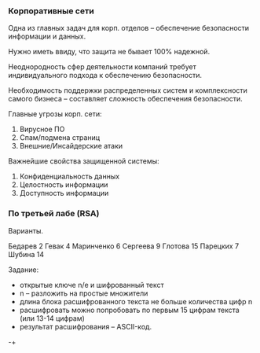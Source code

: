 
### Корпоративные сети

Одна из главных задач для корп. отделов – обеспечение безопасности информации и данных.

Нужно иметь ввиду, что защита не бывает 100% надежной.

Неоднородность сфер деятельности компаний требует индивидуального подхода к обеспечению безопасности.

Необходимость поддержки распределенных систем и комплексности самого бизнеса – составляет сложность обеспечения безопасности.

Главные угрозы корп. сети:

1. Вирусное ПО
2. Спам/подмена страниц
3. Внешние/Инсайдерские атаки

Важнейшие свойства защищенной системы:

1. Конфиденциальность данных
2. Целостность информации
3. Доступность информации

### По третьей лабе (RSA)

Варианты.

Бедарев 2
Гевак 4
Маринченко 6
Сергеева 9
Глотова 15
Парецких 7
Шубина 14

Задание:
- открытые ключе n/e и шифрованный текст
- n – разложить на простые множители
- длина блока расшифрованного текста не больше количества цифр n
- расшифровать можно попробовать по первым 15 цифрам текста (или 13-14 цифрам)
- результат расшифрования – ASCII-код.

-+
